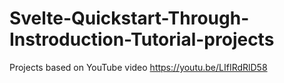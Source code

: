 # Svelte-Quickstart-Through-Instroduction-Tutorial-projects
Projects based on YouTube video https://youtu.be/LIfIRdRlD58
